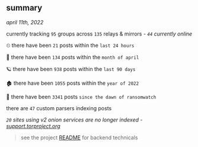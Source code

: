 
## summary
_april 11th, 2022_

currently tracking `95` groups across `135` relays & mirrors - _`44` currently online_

⏲ there have been `21` posts within the `last 24 hours`

🦈 there have been `134` posts within the `month of april`

🪐 there have been `938` posts within the `last 90 days`

🏚 there have been `1055` posts within the `year of 2022`

🦕 there have been `3341` posts `since the dawn of ransomwatch`

there are `47` custom parsers indexing posts

_`20` sites using v2 onion services are no longer indexed - [support.torproject.org](https://support.torproject.org/onionservices/v2-deprecation/)_

> see the project [README](https://github.com/thetanz/ransomwatch#ransomwatch--) for backend technicals
